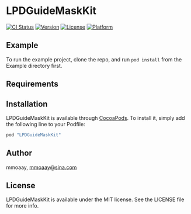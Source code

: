 # LPDGuideMaskKit

[![CI Status](http://img.shields.io/travis/mmoaay/LPDGuideMaskKit.svg?style=flat)](https://travis-ci.org/mmoaay/LPDGuideMaskKit)
[![Version](https://img.shields.io/cocoapods/v/LPDGuideMaskKit.svg?style=flat)](http://cocoapods.org/pods/LPDGuideMaskKit)
[![License](https://img.shields.io/cocoapods/l/LPDGuideMaskKit.svg?style=flat)](http://cocoapods.org/pods/LPDGuideMaskKit)
[![Platform](https://img.shields.io/cocoapods/p/LPDGuideMaskKit.svg?style=flat)](http://cocoapods.org/pods/LPDGuideMaskKit)

## Example

To run the example project, clone the repo, and run `pod install` from the Example directory first.

## Requirements

## Installation

LPDGuideMaskKit is available through [CocoaPods](http://cocoapods.org). To install
it, simply add the following line to your Podfile:

```ruby
pod "LPDGuideMaskKit"
```

## Author

mmoaay, mmoaay@sina.com

## License

LPDGuideMaskKit is available under the MIT license. See the LICENSE file for more info.
